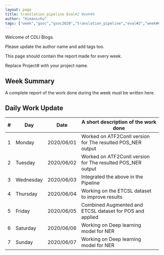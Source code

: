 ```yaml
---
layout: page
title: translation_pipeline Eval#2 Week#6
author: "Himanschu"
tags: ["week","gsoc","gsoc2020","translation_pipeline","eval#2","week#6"]
---
```

Welcome of CDLI Blogs.

Please update the author name and add tags too. 

This page should contain the report made for every week.

Replace Project# with your project name.

## Week Summary

A complete report of the work done during the week must be written here. 


## Daily Work Update

|\#|Day|Date|A short description of the work done|  
|---	|---	|---	|---	|  
|1   	| Monday 	|   2020/06/01	|  Worked on ATF2Conll version for The resulted POS_NER output 	|  
|2   	| Tuesday  	|   2020/06/02	|  Worked on ATF2Conll version for The resulted POS_NER output 	|  
|3   	| Wednesday  	|  2020/06/03 	|   Integrated the above in the Pipeline	|  
|4   	| Thursday  	|   2020/06/04	|   Working on the ETCSL dataset to improve results	|  
|5   	| Friday  	|   2020/06/05	| Combined Augmented and ETCSL dataset  for POS and applied	|  
|6   	| Saturday  	|   2020/06/06	|  Working on Deep learning model for NER 	|  
|7   	| Sunday  	|   2020/06/07	|  Working on Deep learning model for NER 	|  
